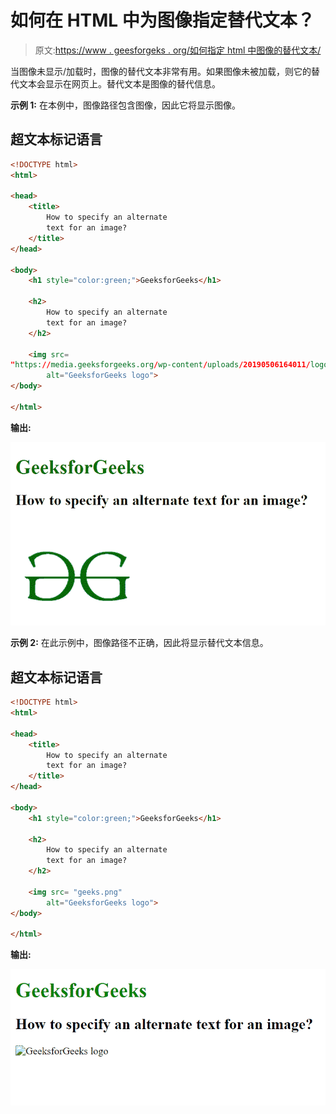 # 如何在 HTML 中为图像指定替代文本？

> 原文:[https://www . geesforgeks . org/如何指定 html 中图像的替代文本/](https://www.geeksforgeeks.org/how-to-specify-an-alternate-text-for-an-image-in-html/)

当图像未显示/加载时，图像的替代文本非常有用。如果图像未被加载，则它的替代文本会显示在网页上。替代文本是图像的替代信息。

**示例 1:** 在本例中，图像路径包含图像，因此它将显示图像。

## 超文本标记语言

```html
<!DOCTYPE html> 
<html> 

<head> 
    <title> 
        How to specify an alternate 
        text for an image? 
    </title> 
</head> 

<body> 
    <h1 style="color:green;">GeeksforGeeks</h1> 

    <h2>
        How to specify an alternate 
        text for an image?
    </h2> 

    <img src= 
"https://media.geeksforgeeks.org/wp-content/uploads/20190506164011/logo3.png"
        alt="GeeksforGeeks logo"> 
</body> 

</html>
```

**输出:**

![](img/93032d55cf20e2bd39681a2474d6eb15.png)

**示例 2:** 在此示例中，图像路径不正确，因此将显示替代文本信息。

## 超文本标记语言

```html
<!DOCTYPE html> 
<html> 

<head> 
    <title> 
        How to specify an alternate 
        text for an image? 
    </title> 
</head> 

<body> 
    <h1 style="color:green;">GeeksforGeeks</h1> 

    <h2>
        How to specify an alternate 
        text for an image?
    </h2> 

    <img src= "geeks.png"
        alt="GeeksforGeeks logo"> 
</body> 

</html>
```

**输出:**

![](img/1eb8aafa3bb5e92eb2b703198bc14e43.png)
